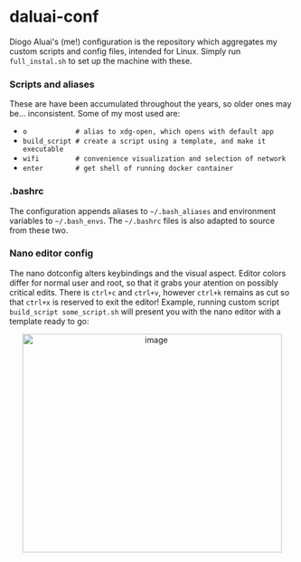 # daluai-conf
Diogo Aluai's (me!) configuration is the repository which aggregates my custom scripts and config files, intended for Linux.
Simply run `full_instal.sh` to set up the machine with these.

### Scripts and aliases
These are have been accumulated throughout the years, so older ones may be... inconsistent.
Some of my most used are:
- `o            # alias to xdg-open, which opens with default app`
- `build_script # create a script using a template, and make it executable`
- `wifi         # convenience visualization and selection of network`
- `enter        # get shell of running docker container`

### .bashrc
The configuration appends aliases to `~/.bash_aliases` and environment variables to `~/.bash_envs`. The `~/.bashrc` files is also adapted to source from these two.

### Nano editor config
The nano dotconfig alters keybindings and the visual aspect. 
Editor colors differ for normal user and root, so that it grabs your atention on possibly critical edits. There is `ctrl+c` and `ctrl+v`, however `ctrl+k` remains as cut so that `ctrl+x` is reserved to exit the editor!
Example, running custom script `build_script some_script.sh` will present you with the nano editor with a template ready to go:

<p align="center">
  <img width="459" height="387" alt="image" src="https://github.com/user-attachments/assets/a4ab602e-3970-409f-b5a8-2108970af604" />
</p>
